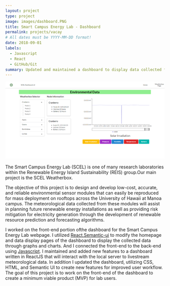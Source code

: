 ```yaml
---
layout: project
type: project
image: images/dashboard.PNG
title: Smart Campus Energy Lab - Dashboard
permalink: projects/vacay
# All dates must be YYYY-MM-DD format!
date: 2018-09-01
labels:
  - Javascript
  - React
  - GitHub/Git
summary: Updated and maintained a dashboard to display data collected from a series environmental sensor nodes. 
---
```

<img class="ui medium right floated rounded image" src="../images/dashboard2.PNG">

The Smart Campus Energy Lab (SCEL) is one of many research laboratories within the Renewable Energy Island Sustainability (REIS) group.Our main project is the SCEL Weatherbox.

The objective of this project is to design and develop low-cost, accurate, and reliable environmental sensor modules that can easily be reproduced for mass deployment on rooftops across the University of Hawaii at Manoa campus. The meteorological data collected from these modules will assist in planning future renewable energy installations as well as providing risk mitigation for electricity generation through the development of renewable resource prediction and forecasting algorithms.

I worked on the front-end portion ofthe dashboard for the Smart Campus Energy Lab webpage. I utilized [React.Semantic-ui](https://react.semantic-ui.com) to modify the homepage and data display pages of the dashboard to display the collected data through graphs and charts. And I connected the front-end to the back-end using [Javascript](https://javascript.com). I maintained and added new features to a dashboard written in ReactJS that will interact with the local server to livestream meteorological data. In addition I updated the dashboard, utilizing CSS, HTML, and Semantic UI to create new features for improved user workflow. The goal of this project is to work on the front-end of the dashboard to create a minimum viable product (MVP) for lab users. 
 
